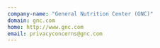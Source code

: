 ```yaml
---
company-name: "General Nutrition Center (GNC)"
domain: gnc.com
home: http://www.gnc.com
email: privacyconcerns@gnc.com
---
```




